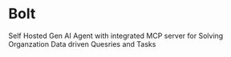 # Bolt
Self Hosted Gen AI Agent with integrated MCP server for Solving Organzation Data driven Quesries and Tasks
